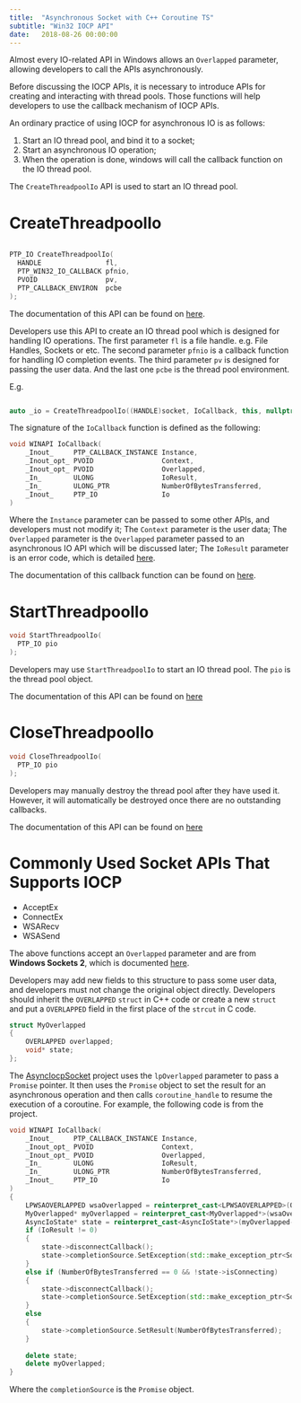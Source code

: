 ```yaml
---
title:  "Asynchronous Socket with C++ Coroutine TS"
subtitle: "Win32 IOCP API"
date:   2018-08-26 00:00:00
---
```


Almost every IO-related API in Windows allows an `Overlapped` parameter, allowing developers to call the APIs asynchronously.

Before discussing the IOCP APIs, it is necessary to introduce APIs for creating and interacting with thread pools. Those functions will help developers to use the callback mechanism of IOCP APIs.

An ordinary practice of using IOCP for asynchronous IO is as follows:
1. Start an IO thread pool, and bind it to a socket;
2. Start an asynchronous IO operation;
3. When the operation is done, windows will call the callback function on the IO thread pool.

The `CreateThreadpoolIo` API is used to start an IO thread pool.

# CreateThreadpoolIo

```c++

PTP_IO CreateThreadpoolIo(
  HANDLE                fl,
  PTP_WIN32_IO_CALLBACK pfnio,
  PVOID                 pv,
  PTP_CALLBACK_ENVIRON  pcbe
);

```

The documentation of this API can be found on [here](https://docs.microsoft.com/en-us/windows/desktop/api/threadpoolapiset/nf-threadpoolapiset-createthreadpoolio).

Developers use this API to create an IO thread pool which is designed for handling IO operations. The first parameter `fl` is a file handle. e.g. File Handles, Sockets or etc. The second parameter `pfnio` is a callback function for handling IO completion events. The third parameter `pv` is designed for passing the user data. And the last one `pcbe` is the thread pool environment.

E.g.
```c++

auto _io = CreateThreadpoolIo((HANDLE)socket, IoCallback, this, nullptr);

```
The signature of the `IoCallback` function is defined as the following:
```c++
void WINAPI IoCallback(
	_Inout_     PTP_CALLBACK_INSTANCE Instance,
	_Inout_opt_ PVOID                 Context,
	_Inout_opt_ PVOID                 Overlapped,
	_In_        ULONG                 IoResult,
	_In_        ULONG_PTR             NumberOfBytesTransferred,
	_Inout_     PTP_IO                Io
)
```
Where the `Instance` parameter can be passed to some other APIs, and developers must not modify it; The `Context` parameter is the user data; The `Overlapped` parameter is the  `Overlapped` parameter passed to an asynchronous IO API which will be discussed later; The `IoResult` parameter is an error code, which is detailed [here](https://docs.microsoft.com/en-us/windows/desktop/Debug/system-error-codes).

The documentation of this callback function can be found on [here](https://msdn.microsoft.com/en-us/50515cec-8359-48a2-a85b-b4382c88107c).

# StartThreadpoolIo


```c++
void StartThreadpoolIo(
  PTP_IO pio
);
```

Developers may use `StartThreadpoolIo` to start an IO thread pool. The `pio` is the thread pool object.

The documentation of this API can be found on [here](https://docs.microsoft.com/en-us/windows/desktop/api/threadpoolapiset/nf-threadpoolapiset-startthreadpoolio)

# CloseThreadpoolIo


```c++
void CloseThreadpoolIo(
  PTP_IO pio
);
```

Developers may manually destroy the thread pool after they have used it. However, it will automatically be destroyed once there are no outstanding callbacks.

The documentation of this API can be found on [here](https://docs.microsoft.com/en-us/windows/desktop/api/threadpoolapiset/nf-threadpoolapiset-closethreadpoolio)

# Commonly Used Socket APIs That Supports IOCP

* AcceptEx
* ConnectEx
* WSARecv
* WSASend

The above functions accept an `Overlapped` parameter and are from **Windows Sockets 2**, which is documented [here](https://docs.microsoft.com/en-us/windows/desktop/api/_winsock/). 

Developers may add new fields to this structure to pass some user data, and developers must not change the original object directly. Developers should inherit the `OVERLAPPED` `struct` in C++ code or create a new `struct` and put a `OVERLAPPED` field in the first place of the `strcut` in C code.
```c++
struct MyOverlapped 
{
    OVERLAPPED overlapped;
    void* state;
};
```
The [AsyncIocpSocket](https://github.com/a1q123456/AsyncIocpSocket) project uses the `lpOverlapped` parameter to pass a `Promise` pointer. It then uses the `Promise` object to set the result for an asynchronous operation and then calls `coroutine_handle` to resume the execution of a coroutine. For example, the following code is from the project.

```c++
void WINAPI IoCallback(
	_Inout_     PTP_CALLBACK_INSTANCE Instance,
	_Inout_opt_ PVOID                 Context,
	_Inout_opt_ PVOID                 Overlapped,
	_In_        ULONG                 IoResult,
	_In_        ULONG_PTR             NumberOfBytesTransferred,
	_Inout_     PTP_IO                Io
)
{
	LPWSAOVERLAPPED wsaOverlapped = reinterpret_cast<LPWSAOVERLAPPED>(Overlapped);
	MyOverlapped* myOverlapped = reinterpret_cast<MyOverlapped*>(wsaOverlapped);
	AsyncIoState* state = reinterpret_cast<AsyncIoState*>(myOverlapped->state);
	if (IoResult != 0)
	{
		state->disconnectCallback();
		state->completionSource.SetException(std::make_exception_ptr<SocketError>(IoResult));
	}
	else if (NumberOfBytesTransferred == 0 && !state->isConnecting)
	{
		state->disconnectCallback();
		state->completionSource.SetException(std::make_exception_ptr<SocketError>(WSAECONNRESET));
	}
	else
	{
		state->completionSource.SetResult(NumberOfBytesTransferred);
	}
	
	delete state;
	delete myOverlapped;
}
```
Where the `completionSource` is the `Promise` object.

